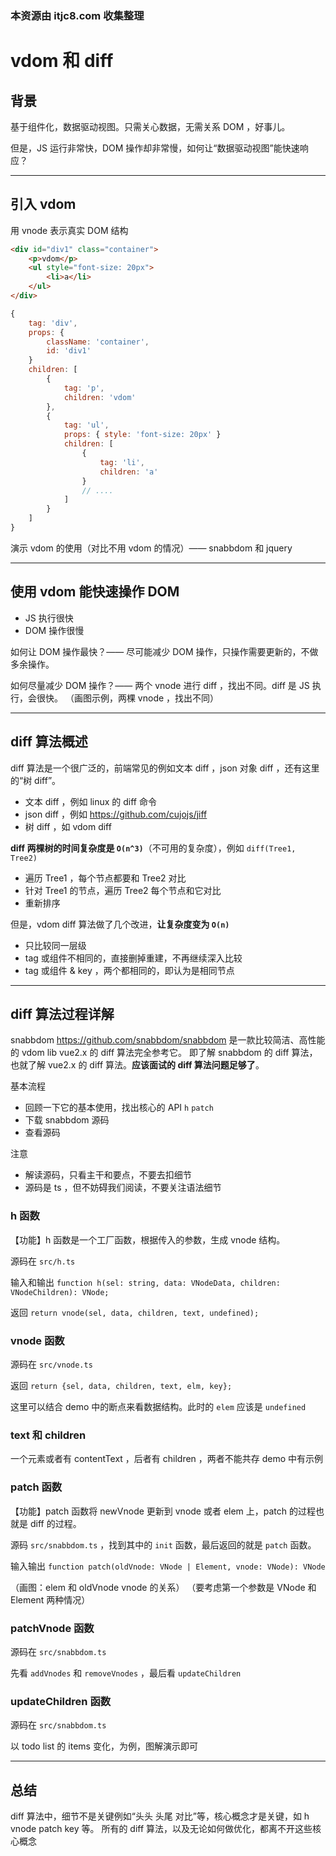 ### 本资源由 itjc8.com 收集整理
# vdom 和 diff

## 背景

基于组件化，数据驱动视图。只需关心数据，无需关系 DOM ，好事儿。

但是，JS 运行非常快，DOM 操作却非常慢，如何让“数据驱动视图”能快速响应？

------

## 引入 vdom

用 vnode 表示真实 DOM 结构

```html
<div id="div1" class="container">
    <p>vdom</p>
    <ul style="font-size: 20px">
        <li>a</li>
    </ul>
</div>
```

```js
{
    tag: 'div',
    props: {
        className: 'container',
        id: 'div1'
    }
    children: [
        {
            tag: 'p',
            children: 'vdom'
        },
        {
            tag: 'ul',
            props: { style: 'font-size: 20px' }
            children: [
                {
                    tag: 'li',
                    children: 'a'
                }
                // ....
            ]
        }
    ]
}
```

演示 vdom 的使用（对比不用 vdom 的情况）—— snabbdom 和 jquery

------

## 使用 vdom 能快速操作 DOM

- JS 执行很快
- DOM 操作很慢

如何让 DOM 操作最快？—— 尽可能减少 DOM 操作，只操作需要更新的，不做多余操作。

如何尽量减少 DOM 操作？—— 两个 vnode 进行 diff ，找出不同。diff 是 JS 执行，会很快。
（画图示例，两棵 vnode ，找出不同）

------

## diff 算法概述

diff 算法是一个很广泛的，前端常见的例如文本 diff ，json 对象 diff ，还有这里的“树 diff”。

- 文本 diff ，例如 linux 的 diff 命令
- json diff ，例如 https://github.com/cujojs/jiff
- 树 diff ，如 vdom diff

**diff 两棵树的时间复杂度是 `O(n^3)`**（不可用的复杂度），例如 `diff(Tree1, Tree2)`

- 遍历 Tree1 ，每个节点都要和 Tree2 对比
- 针对 Tree1 的节点，遍历 Tree2 每个节点和它对比
- 重新排序

但是，vdom diff 算法做了几个改进，**让复杂度变为 `O(n)`** 

- 只比较同一层级
- tag 或组件不相同的，直接删掉重建，不再继续深入比较
- tag 或组件 & key ，两个都相同的，即认为是相同节点

------

## diff 算法过程详解

snabbdom https://github.com/snabbdom/snabbdom 是一款比较简洁、高性能的 vdom lib
vue2.x 的 diff 算法完全参考它。
即了解 snabbdom 的 diff 算法，也就了解 vue2.x 的 diff 算法。**应该面试的 diff 算法问题足够了**。

基本流程

- 回顾一下它的基本使用，找出核心的 API `h` `patch`
- 下载 snabbdom 源码
- 查看源码

注意

- 解读源码，只看主干和要点，不要去扣细节
- 源码是 ts ，但不妨碍我们阅读，不要关注语法细节

### h 函数

【功能】h 函数是一个工厂函数，根据传入的参数，生成 vnode 结构。

源码在 `src/h.ts`

输入和输出 `function h(sel: string, data: VNodeData, children: VNodeChildren): VNode;`

返回 `return vnode(sel, data, children, text, undefined);`

### vnode 函数

源码在 `src/vnode.ts`

返回 `return {sel, data, children, text, elm, key};`

这里可以结合 demo 中的断点来看数据结构。此时的 `elem` 应该是 `undefined`

### text 和 children

一个元素或者有 contentText ，后者有 children ，两者不能共存
demo 中有示例

### patch 函数

【功能】patch 函数将 newVnode 更新到 vnode 或者 elem 上，patch 的过程也就是 diff 的过程。

源码 `src/snabbdom.ts` ，找到其中的 `init` 函数，最后返回的就是 `patch` 函数。

输入输出 `function patch(oldVnode: VNode | Element, vnode: VNode): VNode`

（画图：elem 和 oldVnode vnode 的关系）
（要考虑第一个参数是 VNode 和 Element 两种情况）

### patchVnode 函数

源码在 `src/snabbdom.ts`

先看 `addVnodes` 和 `removeVnodes` ，最后看 `updateChildren`

### updateChildren 函数

源码在 `src/snabbdom.ts`

以 todo list 的 items 变化，为例，图解演示即可

------

## 总结

diff 算法中，细节不是关键例如“头头 头尾 对比”等，核心概念才是关键，如 h vnode patch key 等。
所有的 diff 算法，以及无论如何做优化，都离不开这些核心概念
